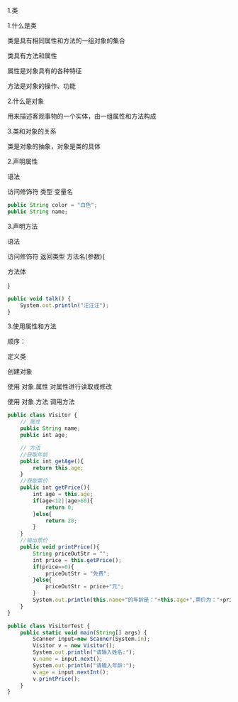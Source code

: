 1.类

1.什么是类

类是具有相同属性和方法的一组对象的集合

类具有方法和属性

属性是对象具有的各种特征

方法是对象的操作、功能

2.什么是对象

用来描述客观事物的一个实体，由一组属性和方法构成

3.类和对象的关系

类是对象的抽象，对象是类的具体



2.声明属性

语法

访问修饰符 类型 变量名

```javascript
public String color = "白色";
public String name;
```



3.声明方法

语法

访问修饰符 返回类型 方法名(参数){

方法体

}

```javascript
public void talk() {
    System.out.println("汪汪汪");
}
```



3.使用属性和方法

顺序：

定义类

创建对象

使用 对象.属性 对属性进行读取或修改

使用 对象.方法 调用方法

```javascript
public class Visitor {
	// 属性
	public String name;
	public int age;

	// 方法
	//获取年龄
	public int getAge(){
		return this.age;
	}
	//获取票价
	public int getPrice(){
		int age = this.age;
		if(age<12||age>60){
			return 0;
		}else{
			return 20;
		}
	}
	//输出票价
	public void printPrice(){
		String priceOutStr = "";
		int price = this.getPrice();
		if(price==0){
			priceOutStr = "免费";
		}else{
			priceOutStr = price+"元";
		}
		System.out.println(this.name+"的年龄是："+this.age+",票价为："+priceOutStr);
	}
}
```



```javascript
public class VisitorTest {
	public static void main(String[] args) {
		Scanner input=new Scanner(System.in);
		Visitor v = new Visitor();
		System.out.println("请输入姓名:");
		v.name = input.next();
		System.out.println("请输入年龄:");
		v.age = input.nextInt();
		v.printPrice();
	}
}
```

